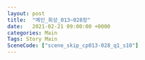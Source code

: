 ```yaml
---
layout: post
title:  "메인_회상_013~028장"
date:   2021-02-21 09:00:00 +0000
categories: Main
Tags: Story Main
SceneCode: ["scene_skip_cp013-028_q1_s10"]
---
```

